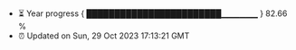- ⏳ Year progress { ████████████████████████▁▁▁▁▁▁ } 82.66 %
- ⏰ Updated on Sun, 29 Oct 2023 17:13:21 GMT

